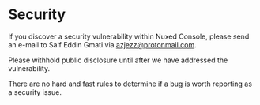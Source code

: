 # Security

If you discover a security vulnerability within Nuxed Console, please send an e-mail to Saif Eddin Gmati via azjezz@protonmail.com.

Please withhold public disclosure until after we have addressed the vulnerability.

There are no hard and fast rules to determine if a bug is worth reporting as a security issue. 
